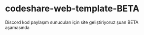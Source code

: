 # codeshare-web-template-BETA
 Discord kod paylaşım sunucuları için site geliştiriyoruz şuan BETA aşamasında 
